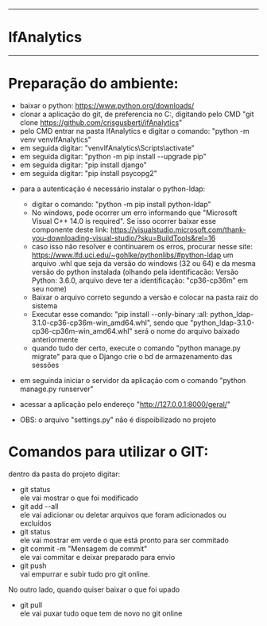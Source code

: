  --------------
# IfAnalytics
 --------------



Preparação do ambiente:
=======================
- baixar o python: https://www.python.org/downloads/
- clonar a aplicação do git, de preferencia no C:, digitando pelo CMD "git clone https://github.com/crisgusberti/ifAnalytics"
- pelo CMD entrar na pasta IfAnalytics e digitar o comando: "python -m venv venvIfAnalytics"
- em seguida digitar: "venvIfAnalytics\Scripts\activate"
- em seguida digitar: "python -m pip install --upgrade pip"
- em seguida digitar: "pip install django"
- em seguida digitar: "pip install psycopg2"
<!-- ESSES DOIS PASSOS ABAIXO NÃO PARECEM SER NECESSÁRIOS QND O PROJETO FOR CLONADO DO GIT
- em seguida criar o projeto Django, digitando: "django-admin startproject siteIfAnalytics ." (não esquecer do ponto no fim)
- em seguinda digitar "python manage.py startapp ifAnalytics" 
-->

- para a autenticação é necessário instalar o python-ldap:
	- digitar o comando: "python -m pip install python-ldap"
	<!-- - antes de tentar o passo abaixo onde é necessário baixar o C++, tentar o passo seguinte, baixando o arquivo .whl pq deve funcionar sem baixar esse arquivo C++ gigante-->
	- No windows, pode ocorrer um erro informando que "Microsoft Visual C++ 14.0 is required". Se isso ocorrer baixar esse componente deste link: https://visualstudio.microsoft.com/thank-you-downloading-visual-studio/?sku=BuildTools&rel=16
	- caso isso não resolver e continuarem os erros, procurar nesse site: https://www.lfd.uci.edu/~gohlke/pythonlibs/#python-ldap um arquivo .whl que seja da versão do windows (32 ou 64) e da mesma versão do python instalada (olhando pela identificacão:  Versão Python: 3.6.0, arquivo deve ter a identificação: "cp36-cp36m" em seu nome) 
	- Baixar o arquivo correto segundo a versão e colocar na pasta raiz do sistema
	- Executar esse comando: "pip install --only-binary :all: python_ldap-3.1.0-cp36-cp36m-win_amd64.whl", sendo que "python_ldap-3.1.0-cp36-cp36m-win_amd64.whl" será o nome do arquivo baixado anteriormente
	- quando tudo der certo, execute o comando "python manage.py migrate" para que o Django crie o bd de armazenamento das sessões

- em seguinda iniciar o servidor da aplicação com o comando "python manage.py runserver"
- acessar a aplicação pelo endereço "http://127.0.0.1:8000/geral/"
- OBS: o arquivo "settings.py" não é dispoibilizado no projeto





Comandos para utilizar o GIT:
=============================
dentro da pasta do projeto digitar:
-	git status<br/>
ele vai mostrar o que foi modificado
-	git add --all<br/>
ele vai adicionar ou deletar arquivos que foram adicionados ou excluídos
-	git status<br/>
ele vai mostrar em verde o que está pronto para ser commitado
-	git commit -m "Mensagem de commit"<br/>
ele vai commitar e deixar preparado para envio
-	git push<br/>
vai empurrar e subir tudo pro git online.

No outro lado, quando quiser baixar o que foi upado
-	git pull<br/>
ele vai puxar tudo oque tem de novo no git online
